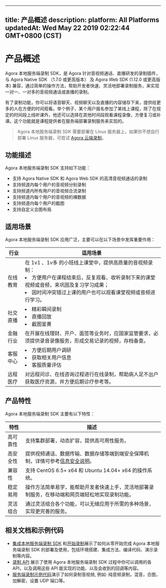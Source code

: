 
---
title: 产品概述
description: 
platform: All Platforms
updatedAt: Wed May 22 2019 02:22:44 GMT+0800 (CST)
---
# 产品概述
Agora 本地服务端录制 SDK，是 Agora 针对音视频通话、直播研发的录制插件，与 Agora Native SDK （1.7.0 或更高版本） 及 Agora Web SDK \(1.12.0 或更高版本\) 兼容，通过简单的操作方法，帮助开发者快速、灵活地部署录制服务，来实现一对一、一对多的音视频通话或直播的录制。

有了录制功能，你可以将语音聊天、视频聊天以及直播的内容储存下来，提供给更多的人在方便的时间观看。举个例子，某个用户报名参加了某线上课程，除了在规定的时间段上线听课外，他还可以选择在其他时间段观看课程录像，方便复习或补课。这个功能就是课程提供者在服务端部署录制服务来实现的。

>Agora 本地服务端录制 SDK 需要部署在 Linux 服务器上，如果你不想自行部署 Linux 服务器，可尝试 [Agora 云端录制](../../cn/cloud-recording/product_cloud_recording.md)。

## 功能描述

Agora 本地服务端录制 SDK 支持如下功能：

- 支持 Agora Native SDK 和 Agora Web SDK 的高清音视频通话的录制
- 支持频道内每个用户的音视频分别录制
- 支持频道内所有用户的音视频合流录制
- 支持频道内每个用户的音视频的裸数据
- 支持频道内每个用户的截图
- 支持自定义合图布局

## 适用场景

Agora 本地服务端录制 SDK 应用广泛，主要可以在以下场景中发挥重要作用：

| 行业     | 适用场景                                                     |
| -------- | ------------------------------------------------------------ |
| 在线教育 | 在 1v1 、1v多 的小班线上课堂中，提供高质量的音视频录制：<br/><li>方便用户在课程结束后，反复观看、收听录制下来的课堂视频或音频，来巩固及复习学习成果；<li>因时间冲突错过上课的用户也可以观看课堂视频或音频进行学习。 |
| 社交直播 | <li>精彩瞬间录制<li>直播回放<li>截图鉴黄                     |
| 金融行业 | 在开展在线理财、开户、面签等业务时，应国家监管要求，必须提供录音录像服务，形成交易记录的视频，存档备查。 |
| 客服中心 | <li>方便后期用户调研<li>获取相关用户信息<li>客服质量评估     |
| 远程医疗 | 对远程问诊、在线咨询过程进行在线录制，帮助病人足不出户获取医疗资源，并方便后期诊疗参考等。 |

## 产品特性

Agora 本地服务端录制 SDK 主要有以下特性：

| 特性     | 描述                                                         |
| -------- | ------------------------------------------------------------ |
| 高可靠性 | 支持集群部署，动态扩容，提供高可用性服务。                   |
| 高安全性 | 提供视频通话、数据传输、数据存储等端到端安全保障机制，详情可参考[信息安全说明](../../cn/Agora%20Platform/security.md)。 |
| 兼容性   | 支持 CentOS 6.5+ x64 和 Ubuntu 14.04+ x64 的操作系统。         |
| 稳定易用 | 操作方法简单易学，能帮助开发者快速上手，灵活地部署录制服务，在移动端和网页端轻松地实现录制功能。 |
| 灵活组合 | 通过灵活组合各个功能，可以无缝应用于所需的多种场景，实现更完善的服务。 |

## 相关文档和示例代码

- [集成本地服务端录制 SDK](../../cn/Quickstart%20Guide/recording_integrate_cpp.md) 和[开始录制](../../cn/Quickstart%20Guide/recording_cmd_cpp.md)展示了如何从零开始完成 Agora 本地服务端录制 SDK 的部署及使用，包括环境搭建、集成方法、编译代码、演示录制等内容。
- [录制 API](https://docs.agora.io/cn/Recording/API%20Reference/recording_cpp/index.html) 展示了使用 Agora 本地服务端录制 SDK 过程中你可以调用的各 API，以及调用这些 API 能实现的功能、以及会收到的回调等内容。
- [服务端录制示例代码](https://github.com/AgoraIO/Basic-Recording/blob/master/Agora-LinuxServer-Recording/README_zh.md)演示了如何录制音视频, 例如: 纯音频录制，混音，合图，加解密，设置 UDP 端口等。
